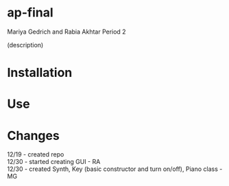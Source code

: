 ap-final
========

Mariya Gedrich and Rabia Akhtar Period 2

(description)

Installation
==========

Use
====

Changes
=====
12/19 - created repo <br/>
12/30 - started creating GUI - RA <br/>
12/30 - created Synth, Key (basic constructor and turn on/off), Piano class - MG <br/>
